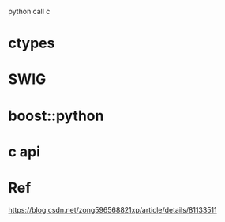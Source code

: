 python call c

# ctypes

# SWIG

# boost::python

# c api



# Ref

https://blog.csdn.net/zong596568821xp/article/details/81133511

